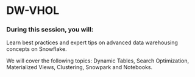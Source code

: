 # DW-VHOL

### During this session, you will:
Learn best practices and expert tips on advanced data warehousing concepts on Snowflake. 

We will cover the following topics: Dynamic Tables, Search Optimization, Materialized Views, Clustering, Snowpark and Notebooks.
